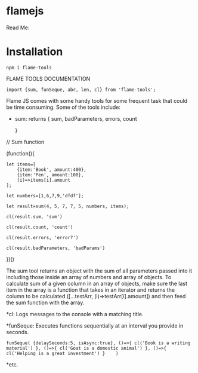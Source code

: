 # flamejs

Read Me:

# Installation
`npm i flame-tools`

FLAME TOOLS DOCUMENTATION

`import {sum, funSeque, abr, len, cl} from 'flame-tools';`

Flame JS comes with some handy tools for some frequent task that could be time consuming. Some of the tools include:

* sum: returns
{
    sum,
    badParameters, 
    errors, 
    count
    
    }

// Sum function

(function(){
    
    let items=[
        {item:'Book', amount:400}, 
        {item:'Pen', amount:100}, 
        (i)=>items[i].amount
    ];
    
    let numbers=[1,6,7,9,'dfdf'];

    let result=sum(4, 5, 7, 7, 5, numbers, items);

    cl(result.sum, 'sum')

    cl(result.count, 'count')

    cl(result.errors, 'error?')

    cl(result.badParameters, 'badParams')

})()


The sum tool returns an object with the sum of all parameters passed into it including those inside an array of numbers and array of objects. To calculate sum of a given column in an array of objects, make sure the last item in the array is a function that takes in an iterator and returns the column to be calculated ([...testArr, (i)=>testArr[i].amount]) and then feed the sum function with the array.

*cl: Logs messages to the console with a matching title.

*funSeque: Executes functions sequentially at an interval you provide in seconds.




`funSeque( {delaySeconds:5, isAsync:true},
    ()=>{
cl('Book is a writing material')
    },
    ()=>{
        cl('Goat is a domestic animal')
    },
    ()=>{
        cl('Helping is a great investment')
    }    )`
    
*etc.